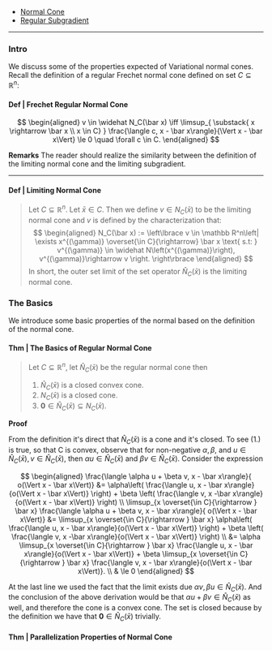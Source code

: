 
- [Normal Cone](Normal%20Cone.md)
- [Regular Subgradient](Subgradient%20Intro.md)

---
### **Intro**

We discuss some of the properties expected of Variational normal cones. 
Recall the definition of a regular Frechet normal cone defined on set $C \subseteq \mathbb R^n$: 

#### **Def | Frechet Regular Normal Cone**

$$
\begin{aligned}
    v \in \widehat N_C(\bar x) \iff 
    \limsup_{
        \substack{
            x \rightarrow \bar x 
            \\
            x \in C}
        }
    \frac{\langle c, x - \bar x\rangle}{\Vert x - \bar x\Vert} \le 
    0 \quad 
    \forall c \in C. 
\end{aligned}
$$


**Remarks**
The reader should realize the similarity between the definition of the limiting normal cone and the limiting subgradient. 

---
#### **Def | Limiting Normal Cone**
> Let $C \subseteq \mathbb R^n$. Let $\bar x \in C$. 
> Then we define $v \in N_C(\bar x)$ to be the limiting normal cone and $v$ is defined by the characterization that: 
> $$
> \begin{aligned}
>     N_C(\bar x) := 
>     \left\lbrace
>         v \in \mathbb R^n\left| 
>             \exists x^{(\gamma)}  \overset{\in C}{\rightarrow} \bar x \text{ s.t: }
>             v^{(\gamma)} \in \widehat 
>             N\left(x^{(\gamma)}\right), v^{(\gamma)}\rightarrow v
>         \right.
>     \right\rbrace
> \end{aligned}
> $$
> In short, the outer set limit of the set operator $\widehat N_C(\bar x)$ is the limiting normal cone. 


### **The Basics**

We introduce some basic properties of the normal based on the definition of the normal cone. 

#### **Thm | The Basics of Regular Normal Cone**
> Let $C \subseteq \mathbb R^n$, let $\widehat N_C(\bar x)$ be the regular normal cone then 
> 1. $\widehat N_C(\bar x)$ is a closed convex cone. 
> 2. $N_C(\bar x)$ is a closed cone. 
> 3. $\mathbf 0 \in \widehat N_C(\bar x) \subseteq N_C(\bar x)$. 

**Proof** 

From the definition it's direct that $\widehat N_C(\bar x)$ is a cone and it's closed. 
To see (1.) is true, so that C is convex, observe that for non-negative $\alpha, \beta$, and $u \in \widehat N_C(\bar x), v \in \widehat N_C(\bar x)$, then $\alpha u \in \widehat N_C(\bar x)$ and $\beta v \in \widehat N_C(\bar x)$. 
Consider the expression 

$$
\begin{aligned}
    \frac{\langle \alpha u + \beta v, x - \bar x\rangle}{ o(\Vert x - \bar x\Vert)} 
    &= 
    \alpha\left(
        \frac{\langle  u, x - \bar x\rangle}{o(\Vert x - \bar x\Vert)} 
    \right) + 
    \beta
    \left(
        \frac{\langle v, x -\bar x\rangle}{o(\Vert x - \bar x\Vert)}
    \right)
    \\
    \limsup_{x \overset{\in C}{\rightarrow } \bar x}
        \frac{\langle \alpha u + \beta v, x - \bar x\rangle}{ o(\Vert x - \bar x\Vert)} 
    &= 
    \limsup_{x \overset{\in C}{\rightarrow } \bar x}
    \alpha\left(
        \frac{\langle  u, x - \bar x\rangle}{o(\Vert x - \bar x\Vert)} 
    \right) + 
    \beta
    \left(
        \frac{\langle v, x -\bar x\rangle}{o(\Vert x - \bar x\Vert)}
    \right)
    \\
    &= 
    \alpha \limsup_{x \overset{\in C}{\rightarrow } \bar x}
        \frac{\langle  u, x - \bar x\rangle}{o(\Vert x - \bar x\Vert)} 
    + 
    \beta \limsup_{x \overset{\in C}{\rightarrow } \bar x}
    \frac{\langle v, x - \bar x\rangle}{o(\Vert x - \bar x\Vert)}. 
    \\
    & \le 0
\end{aligned}
$$

At the last line we used the fact that the limit exists due $\alpha v, \beta u \in \widehat N_C(\bar x)$. 
And the conclusion of the above derivation would be that $\alpha u + \beta v \in \widehat N_C(\bar x)$ as well, and therefore the cone is a convex cone. 
The set is closed because by the definition we have that $\mathbf 0 \in \widehat N_{C}(\bar x)$ trivially. 

#### **Thm | Parallelization Properties of Normal Cone**

